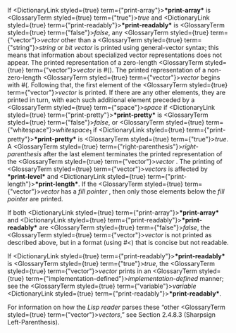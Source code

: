  



If <DictionaryLink styled={true} term={"print-array"}><b>\*print-array\*</b></DictionaryLink> is <GlossaryTerm styled={true} term={"true"}><i>true</i></GlossaryTerm> and <DictionaryLink styled={true} term={"print-readably"}><b>\*print-readably\*</b></DictionaryLink> is <GlossaryTerm styled={true} term={"false"}><i>false</i></GlossaryTerm>, any <GlossaryTerm styled={true} term={"vector"}><i>vector</i></GlossaryTerm> other than a <GlossaryTerm styled={true} term={"string"}><i>string</i></GlossaryTerm> or *bit vector* is printed using general-vector syntax; this means that information about specialized vector representations does not appear. The printed representation of a zero-length <GlossaryTerm styled={true} term={"vector"}><i>vector</i></GlossaryTerm> is #(). The printed representation of a non-zero-length <GlossaryTerm styled={true} term={"vector"}><i>vector</i></GlossaryTerm> begins with #(. Following that, the first element of the <GlossaryTerm styled={true} term={"vector"}><i>vector</i></GlossaryTerm> is printed. If there are any other elements, they are printed in turn, with each such additional element preceded by a <GlossaryTerm styled={true} term={"space"}><i>space</i></GlossaryTerm> if <DictionaryLink styled={true} term={"print-pretty"}><b>\*print-pretty\*</b></DictionaryLink> is <GlossaryTerm styled={true} term={"false"}><i>false</i></GlossaryTerm>, or <GlossaryTerm styled={true} term={"whitespace"}><i>whitespace</i></GlossaryTerm><sub>1</sub> if <DictionaryLink styled={true} term={"print-pretty"}><b>\*print-pretty\*</b></DictionaryLink> is <GlossaryTerm styled={true} term={"true"}><i>true</i></GlossaryTerm>. A <GlossaryTerm styled={true} term={"right-parenthesis"}><i>right-parenthesis</i></GlossaryTerm> after the last element terminates the printed representation of the <GlossaryTerm styled={true} term={"vector"}><i>vector</i></GlossaryTerm> . The printing of <GlossaryTerm styled={true} term={"vector"}><i>vectors</i></GlossaryTerm> is affected by **\*print-level\*** and <DictionaryLink styled={true} term={"print-length"}><b>\*print-length\*</b></DictionaryLink>. If the <GlossaryTerm styled={true} term={"vector"}><i>vector</i></GlossaryTerm> has a *fill pointer* , then only those elements below the *fill pointer* are printed. 



If both <DictionaryLink styled={true} term={"print-array"}><b>\*print-array\*</b></DictionaryLink> and <DictionaryLink styled={true} term={"print-readably"}><b>\*print-readably\*</b></DictionaryLink> are <GlossaryTerm styled={true} term={"false"}><i>false</i></GlossaryTerm>, the <GlossaryTerm styled={true} term={"vector"}><i>vector</i></GlossaryTerm> is not printed as described above, but in a format (using #&lt;) that is concise but not readable. 



If <DictionaryLink styled={true} term={"print-readably"}><b>\*print-readably\*</b></DictionaryLink> is <GlossaryTerm styled={true} term={"true"}><i>true</i></GlossaryTerm>, the <GlossaryTerm styled={true} term={"vector"}><i>vector</i></GlossaryTerm> prints in an <GlossaryTerm styled={true} term={"implementation-defined"}><i>implementation-defined</i></GlossaryTerm> manner; see the <GlossaryTerm styled={true} term={"variable"}><i>variable</i></GlossaryTerm> <DictionaryLink styled={true} term={"print-readably"}><b>\*print-readably\*</b></DictionaryLink>. 



For information on how the *Lisp reader* parses these “other <GlossaryTerm styled={true} term={"vector"}><i>vectors</i></GlossaryTerm>,” see Section 2.4.8.3 (Sharpsign Left-Parenthesis). 







 



 



